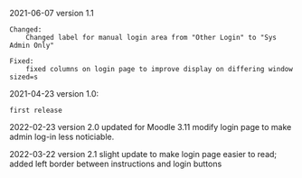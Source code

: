 2021-06-07
	version 1.1
	
	Changed: 
		Changed label for manual login area from "Other Login" to "Sys Admin Only"
		
	Fixed:
		fixed columns on login page to improve display on differing window sized=s



2021-04-23 
	version 1.0:  

	first release
	
2022-02-23
	version 2.0
	updated for Moodle 3.11
	modify login page to make admin log-in less noticiable. 
	
2022-03-22
	version 2.1
	slight update to make login page easier to read; added left border between instructions and login buttons
